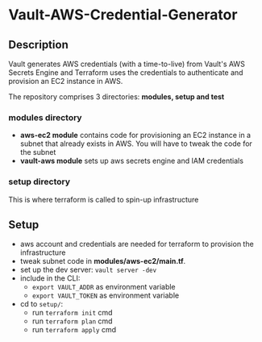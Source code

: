 # Vault-AWS-Credential-Generator

## Description
Vault generates AWS credentials (with a time-to-live) from Vault's AWS Secrets Engine and Terraform uses the credentials to authenticate and  provision an EC2 instance in AWS. 

The repository comprises 3 directories: **modules, setup and test**

### modules directory
- **aws-ec2 module** contains code for provisioning an EC2 instance in a subnet that already exists in AWS. You will have to tweak the code for the subnet
- **vault-aws module** sets up aws secrets engine and IAM credentials

### setup directory
This is where terraform is called to spin-up infrastructure

## Setup
- aws account and credentials are needed for terraform to provision the infrastructure
- tweak subnet code in **modules/aws-ec2/main.tf**. 
- set up the dev server: `vault server -dev`
- include in the CLI:
   - `export VAULT_ADDR` as environment variable
   - `export VAULT_TOKEN` as environment variable
- cd to `setup/`:
   - run `terraform init` cmd
   - run `terraform plan` cmd
   - run `terraform apply` cmd